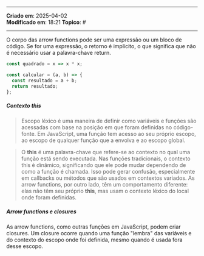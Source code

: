 ***
**Criado em**: 2025-04-02  
**Modificado em**: 18:21
**Topico**: #
***
O corpo das arrow functions pode ser uma expressão ou um bloco de código. Se for uma expressão, o retorno é implícito, o que significa que não é necessário usar a palavra-chave return. 

```javascript
const quadrado = x => x * x;
```

```javascript
const calcular = (a, b) => {
  const resultado = a + b;
  return resultado;
};
```


##### Contexto this

>Escopo léxico é uma maneira de definir como variáveis e funções são acessadas com base na posição em que foram definidas no código-fonte. Em JavaScript, uma função tem acesso ao seu próprio escopo, ao escopo de qualquer função que a envolva e ao escopo global.   

>O **this** é uma palavra-chave que refere-se ao contexto no qual uma função está sendo executada. Nas funções tradicionais, o contexto this é dinâmico, significando que ele pode mudar dependendo de como a função é chamada. Isso pode gerar confusão, especialmente em callbacks ou métodos que são usados em contextos variados. As arrow functions, por outro lado, têm um comportamento diferente: elas não têm seu próprio **this**, mas usam o contexto léxico do local onde foram definidas.

##### Arrow functions e closures
As arrow functions, como outras funções em JavaScript, podem criar closures. Um closure ocorre quando uma função "lembra" das variáveis e do contexto do escopo onde foi definida, mesmo quando é usada fora desse escopo.
